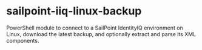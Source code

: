 # sailpoint-iiq-linux-backup
PowerShell module to connect to a SailPoint IdentityIQ environment on Linux, download the latest backup, and optionally extract and parse its XML components.
